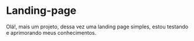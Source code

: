 # Landing-page
Olá!, mais um projeto, dessa vez uma landing page simples, estou testando e aprimorando meus conhecimentos.
